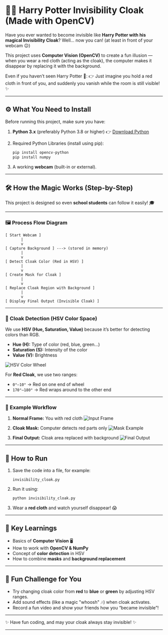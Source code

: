 # 🧙‍♂️ Harry Potter Invisibility Cloak (Made with OpenCV)

Have you ever wanted to become invisible like **Harry Potter with his magical Invisibility Cloak**?
Well… now you can! (at least in front of your webcam 😉)

This project uses **Computer Vision (OpenCV)** to create a fun illusion — when you wear a red cloth (acting as the cloak), the computer makes it disappear by replacing it with the background.

Even if you haven’t seen Harry Potter 🎥:
👉 Just imagine you hold a red cloth in front of you, and suddenly you vanish while the room is still visible! ✨

---

## ⚙️ What You Need to Install

Before running this project, make sure you have:

1. **Python 3.x** (preferably Python 3.8 or higher)
   👉 [Download Python](https://www.python.org/downloads/)

2. Required Python Libraries (install using pip):

   ```bash
   pip install opencv-python
   pip install numpy
   ```

3. A working **webcam** (built-in or external).

---

## 🛠 How the Magic Works (Step-by-Step)

This project is designed so even **school students** can follow it easily! 🎓

---

### 🖼️ Process Flow Diagram

```
[ Start Webcam ] 
       |
       v
[ Capture Background ] ---> (stored in memory)
       |
       v
[ Detect Cloak Color (Red in HSV) ]
       |
       v
[ Create Mask for Cloak ]
       |
       v
[ Replace Cloak Region with Background ]
       |
       v
[ Display Final Output (Invisible Cloak) ]
```

---

### 🎨 Cloak Detection (HSV Color Space)

We use **HSV (Hue, Saturation, Value)** because it’s better for detecting colors than RGB.

* **Hue (H):** Type of color (red, blue, green…)
* **Saturation (S):** Intensity of the color
* **Value (V):** Brightness

![HSV Color Wheel](https://raw.githubusercontent.com/opencv/opencv/master/doc/tutorials/imgproc/imgproc_hsv/hsv_colorwheel.png)

For **Red Cloak**, we use two ranges:

* `0°–10°` → Red on one end of wheel
* `170°–180°` → Red wraps around to the other end

---

### 📸 Example Workflow

1. **Normal Frame:** You with red cloth
   ![Input Frame](https://i.ibb.co/z7sB9fJ/red-cloth.jpg)

2. **Cloak Mask:** Computer detects red parts only
   ![Mask Example](https://i.ibb.co/svhPJdM/mask-detection.jpg)

3. **Final Output:** Cloak area replaced with background
   ![Final Output](https://i.ibb.co/DL7Bg7X/invisible.jpg)

---

## 🏃 How to Run

1. Save the code into a file, for example:

   ```
   invisibility_cloak.py
   ```

2. Run it using:

   ```bash
   python invisibility_cloak.py
   ```

3. Wear a **red cloth** and watch yourself disappear! 😱

---

## 🔑 Key Learnings

* Basics of **Computer Vision** 🖥️
* How to work with **OpenCV & NumPy**
* Concept of **color detection** in HSV
* How to combine **masks** and **background replacement**

---

## 🎉 Fun Challenge for You

* Try changing cloak color from **red** to **blue** or **green** by adjusting HSV ranges.
* Add sound effects (like a magic "whoosh" 🎶) when cloak activates.
* Record a fun video and show your friends how you “became invisible”!

---

✨ Have fun coding, and may your cloak always stay invisible! ✨

---
